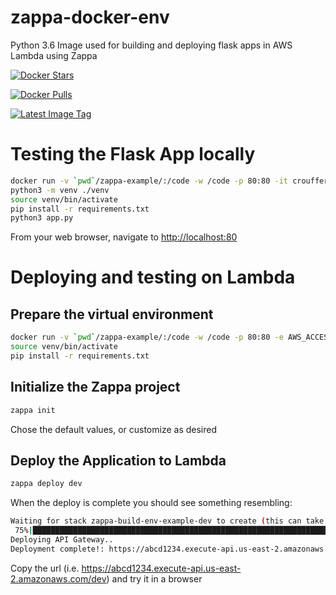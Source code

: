 # zappa-docker-env
Python 3.6 Image used for building and deploying flask apps in AWS Lambda using Zappa

[![Docker Stars](https://img.shields.io/docker/stars/crouffer/zappa-build-env.svg?style=flat-square)](https://hub.docker.com/r/crouffer/zappa-build-env/)

[![Docker Pulls](https://img.shields.io/docker/pulls/crouffer/zappa-build-env.svg?style=flat-square)](https://hub.docker.com/r/crouffer/zappa-build-env/)

[![Latest Image Tag](https://images.microbadger.com/badges/version/crouffer/zappa-build-env.svg)](https://microbadger.com/images/crouffer/zappa-build-env "Get your own version badge on microbadger.com")




# Testing the Flask App locally
```bash
docker run -v `pwd`/zappa-example/:/code -w /code -p 80:80 -it crouffer/zappa-build-env:1.2
python3 -m venv ./venv
source venv/bin/activate
pip install -r requirements.txt
python3 app.py
```

From your web browser, navigate to [http://localhost:80](http://localhost:80/)

# Deploying and testing on Lambda
## Prepare the virtual environment
```bash
docker run -v `pwd`/zappa-example/:/code -w /code -p 80:80 -e AWS_ACCESS_KEY_ID=<your_aws_access_key> -e AWS_SECRET_ACCESS_KEY=<aws_secret_access_key> -it crouffer/zappa-build-env:1.2
source venv/bin/activate
pip install -r requirements.txt
```
## Initialize the Zappa project
```bash
zappa init
```
Chose the default values, or customize as desired

## Deploy the Application to Lambda
```bash
zappa deploy dev
```
When the deploy is complete you should see something resembling:
```bash
Waiting for stack zappa-build-env-example-dev to create (this can take a bit)..
 75%|████████████████████████████████████████████████████████████████████████████████████████████████████████████████████████████▌                                         | 3/4 [00:06<00:02,  2.68s/res]
Deploying API Gateway..
Deployment complete!: https://abcd1234.execute-api.us-east-2.amazonaws.com/dev
```
Copy the url (i.e. https://abcd1234.execute-api.us-east-2.amazonaws.com/dev) and try it in a browser


